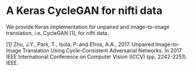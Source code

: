 # A Keras CycleGAN for nifti data  
We provide Keras implementation for unpaired and image-to-image translation, i.e. CycleGAN [1], for nifti data.








[1] Zhu, J.Y., Park, T., Isola, P. and Efros, A.A., 2017. Unpaired Image-to-Image Translation Using Cycle-Consistent Adversarial Networks. In 2017 IEEE International Conference on Computer Vision (ICCV) (pp. 2242-2251). IEEE.


